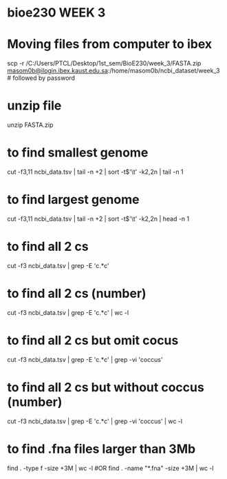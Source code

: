 # bioe230 WEEK 3

# Moving files from computer to ibex
scp -r /C:/Users/PTCL/Desktop/1st_sem/BioE230/week_3/FASTA.zip masom0b@ilogin.ibex.kaust.edu.sa:/home/masom0b/ncbi_dataset/week_3       # followed by password

# unzip file
unzip FASTA.zip

# to find smallest genome 
cut -f3,11 ncbi_data.tsv | tail -n +2 | sort -t$'\t' -k2,2n | tail -n 1

# to find largest genome 
cut -f3,11 ncbi_data.tsv | tail -n +2 | sort -t$'\t' -k2,2n | head -n 1

# to find all 2 cs 
cut -f3 ncbi_data.tsv | grep -E 'c.*c'

# to find all 2 cs (number)
cut -f3 ncbi_data.tsv | grep -E 'c.*c' | wc -l

# to find all 2 cs but omit cocus 
cut -f3 ncbi_data.tsv | grep -E 'c.*c' | grep -vi 'coccus'

# to find all 2 cs but without coccus (number)
cut -f3 ncbi_data.tsv | grep -E 'c.*c' | grep -vi 'coccus' | wc -l

# to find .fna files larger than 3Mb
find . -type f -size +3M | wc -l #OR 
find . -name "*.fna" -size +3M | wc -l
